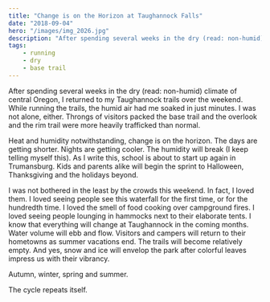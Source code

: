 ```yaml
---
title: "Change is on the Horizon at Taughannock Falls"
date: "2018-09-04"
hero: "/images/img_2026.jpg"
description: "After spending several weeks in the dry (read: non-humid) climate of central Oregon, I returned to my Taughannock trails over the weekend."
tags:
    - running
    - dry
    - base trail
---
```


After spending several weeks in the dry (read: non-humid) climate of central Oregon, I returned to my Taughannock trails over the weekend. While running the trails, the humid air had me soaked in just minutes. I was not alone, either. Throngs of visitors packed the base trail and the overlook and the rim trail were more heavily trafficked than normal.

Heat and humidity notwithstanding, change is on the horizon. The days are getting shorter. Nights are getting cooler. The humidity will break (I keep telling myself this). As I write this, school is about to start up again in Trumansburg. Kids and parents alike will begin the sprint to Halloween, Thanksgiving and the holidays beyond.

I was not bothered in the least by the crowds this weekend. In fact, I loved them. I loved seeing people see this waterfall for the first time, or for the hundredth time. I loved the smell of food cooking over campground fires. I loved seeing people lounging in hammocks next to their elaborate tents. I know that everything will change at Taughannock in the coming months. Water volume will ebb and flow. Visitors and campers will return to their hometowns as summer vacations end. The trails will become relatively empty. And yes, snow and ice will envelop the park after colorful leaves impress us with their vibrancy.

Autumn, winter, spring and summer.

The cycle repeats itself.
